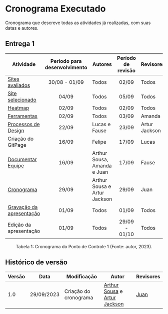 # Cronograma Executado

Cronograma que descreve todas as atividades já realizadas, com suas datas e autores.

## Entrega 1

| Atividade | Período para desenvolvimento | Autores | Período de revisão | Revisores |
|-----------|:------------------:|---------|:-----------:|-----------|
| [Sites avaliados](lista_Site.md) | 30/08 - 01/09 | Todos | 02/09 | Todos |
| [Site selecionado](site.md) | 04/09 | Todos | 05/09 | Todos |
| [Heatmap](heat.md) | 02/09 | Todos | 02/09 | Todos |
| [Ferramentas](ferramentas.md) | 02/09 | Todos | 03/09 | Amanda |
| [Processos de Design](process_des.md) | 22/09 | Lucas e Fause | 23/09 | Artur Jackson |
| Criação do GitPage | 16/09 | Felipe | 17/09  | Lucas |
| [Documentar Equipe](index.md) | 16/09 | Arthur Sousa, Amanda e Juan | 17/09 | Fause |
| [Cronograma](cronogramas.md) | 29/09 | Arthur Sousa e Artur Jackson | 29/09 | Juan |
| [Gravação da apresentação]() | 01/09 | Todos | 01/09 | Todos |
| Edição da apresentação | 01/09 | Todos | 29/09 - 01/10 | Todos |

<div style="text-align: center">
    <p> Tabela 1: Cronograma do Ponto de Controle 1 (Fonte: autor, 2023).</p>
</div>

## Histórico de versão

| Versão | Data       | Modificação                             | Autor                         | Revisores                         |
| ------ | ---------- | --------------------------------------- | ----------------------------- | ----------------------------- |
|    1.0   |   29/09/2023   |   Criação do cronograma |  [Arthur Sousa](https://github.com/arthurrsousa) e [Artur Jackson](https://github.com/artur-jack)| [Juan](https://github.com/Juan-Ricarte)|